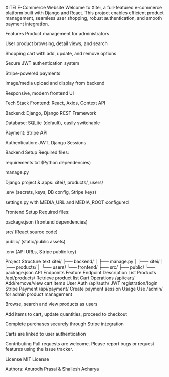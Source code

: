 XITEI E-Commerce Website
Welcome to Xitei, a full-featured e-commerce platform built with Django and React. This project enables efficient product management, seamless user shopping, robust authentication, and smooth payment integration.

Features
Product management for administrators

User product browsing, detail views, and search

Shopping cart with add, update, and remove options

Secure JWT authentication system

Stripe-powered payments

Image/media upload and display from backend

Responsive, modern frontend UI

Tech Stack
Frontend: React, Axios, Context API

Backend: Django, Django REST Framework

Database: SQLite (default), easily switchable

Payment: Stripe API

Authentication: JWT, Django Sessions

Backend Setup
Required files:

requirements.txt (Python dependencies)

manage.py

Django project & apps: xitei/, products/, users/

.env (secrets, keys, DB config, Stripe keys)

settings.py with MEDIA_URL and MEDIA_ROOT configured

Frontend Setup
Required files:

package.json (frontend dependencies)

src/ (React source code)

public/ (static/public assets)

.env (API URLs, Stripe public key)

Project Structure
text
xitei/
  ├── backend/
  │     ├── manage.py
  │     ├── xitei/
  │     ├── products/
  │     └── users/
  └── frontend/
        ├── src/
        ├── public/
        └── package.json
API Endpoints
Feature	Endpoint	Description
List Products	/api/products/	Retrieve product list
Cart Operations	/api/cart/	Add/remove/view cart items
User Auth	/api/auth/	JWT registration/login
Stripe Payment	/api/payment/	Create payment session
Usage
Use /admin/ for admin product management

Browse, search and view products as users

Add items to cart, update quantities, proceed to checkout

Complete purchases securely through Stripe integration

Carts are linked to user authentication

Contributing
Pull requests are welcome. Please report bugs or request features using the issue tracker.

License
MIT License

Authors: Anurodh Prasai & Shailesh Acharya
